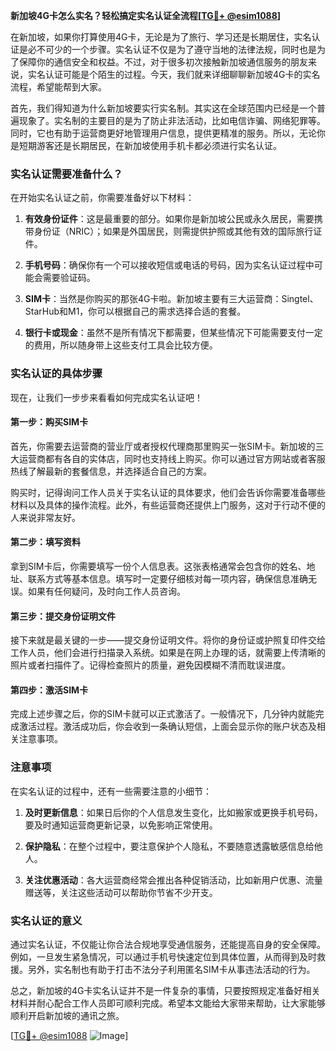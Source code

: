 **新加坡4G卡怎么实名？轻松搞定实名认证全流程[[TG💪+ @esim1088](https://t.me/s/esim1088)]**

在新加坡，如果你打算使用4G卡，无论是为了旅行、学习还是长期居住，实名认证是必不可少的一个步骤。实名认证不仅是为了遵守当地的法律法规，同时也是为了保障你的通信安全和权益。不过，对于很多初次接触新加坡通信服务的朋友来说，实名认证可能是个陌生的过程。今天，我们就来详细聊聊新加坡4G卡的实名流程，希望能帮到大家。

首先，我们得知道为什么新加坡要实行实名制。其实这在全球范围内已经是一个普遍现象了。实名制的主要目的是为了防止非法活动，比如电信诈骗、网络犯罪等。同时，它也有助于运营商更好地管理用户信息，提供更精准的服务。所以，无论你是短期游客还是长期居民，在新加坡使用手机卡都必须进行实名认证。

### 实名认证需要准备什么？

在开始实名认证之前，你需要准备好以下材料：

1. **有效身份证件**：这是最重要的部分。如果你是新加坡公民或永久居民，需要携带身份证（NRIC）；如果是外国居民，则需提供护照或其他有效的国际旅行证件。
   
2. **手机号码**：确保你有一个可以接收短信或电话的号码，因为实名认证过程中可能会需要验证码。

3. **SIM卡**：当然是你购买的那张4G卡啦。新加坡主要有三大运营商：Singtel、StarHub和M1，你可以根据自己的需求选择合适的套餐。

4. **银行卡或现金**：虽然不是所有情况下都需要，但某些情况下可能需要支付一定的费用，所以随身带上这些支付工具会比较方便。

### 实名认证的具体步骤

现在，让我们一步步来看看如何完成实名认证吧！

#### 第一步：购买SIM卡

首先，你需要去运营商的营业厅或者授权代理商那里购买一张SIM卡。新加坡的三大运营商都有各自的实体店，同时也支持线上购买。你可以通过官方网站或者客服热线了解最新的套餐信息，并选择适合自己的方案。

购买时，记得询问工作人员关于实名认证的具体要求，他们会告诉你需要准备哪些材料以及具体的操作流程。此外，有些运营商还提供上门服务，这对于行动不便的人来说非常友好。

#### 第二步：填写资料

拿到SIM卡后，你需要填写一份个人信息表。这张表格通常会包含你的姓名、地址、联系方式等基本信息。填写时一定要仔细核对每一项内容，确保信息准确无误。如果有任何疑问，及时向工作人员咨询。

#### 第三步：提交身份证明文件

接下来就是最关键的一步——提交身份证明文件。将你的身份证或护照复印件交给工作人员，他们会进行扫描录入系统。如果是在网上办理的话，就需要上传清晰的照片或者扫描件了。记得检查照片的质量，避免因模糊不清而耽误进度。

#### 第四步：激活SIM卡

完成上述步骤之后，你的SIM卡就可以正式激活了。一般情况下，几分钟内就能完成激活过程。激活成功后，你会收到一条确认短信，上面会显示你的账户状态及相关注意事项。

### 注意事项

在实名认证的过程中，还有一些需要注意的小细节：

1. **及时更新信息**：如果日后你的个人信息发生变化，比如搬家或更换手机号码，要及时通知运营商更新记录，以免影响正常使用。

2. **保护隐私**：在整个过程中，要注意保护个人隐私，不要随意透露敏感信息给他人。

3. **关注优惠活动**：各大运营商经常会推出各种促销活动，比如新用户优惠、流量赠送等，关注这些活动可以帮助你节省不少开支。

### 实名认证的意义

通过实名认证，不仅能让你合法合规地享受通信服务，还能提高自身的安全保障。例如，一旦发生紧急情况，可以通过手机号快速定位到具体位置，从而得到及时救援。另外，实名制也有助于打击不法分子利用匿名SIM卡从事违法活动的行为。

总之，新加坡的4G卡实名认证并不是一件复杂的事情，只要按照规定准备好相关材料并耐心配合工作人员即可顺利完成。希望本文能给大家带来帮助，让大家能够顺利开启新加坡的通讯之旅。

[[TG💪+ @esim1088](https://t.me/s/esim1088) ![Image](https://i.postimg.cc/4NQfJmqS/Snipaste-2025-05-13-00-14-12.png)]